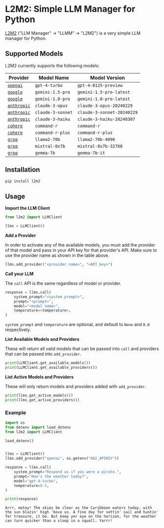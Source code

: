 # L2M2: Simple LLM Manager for Python

[L2M2](https://pypi.org/project/l2m2/) ("LLM Manager" &rarr; "LLMM" &rarr; "L2M2") is a very simple LLM manager for Python.

## Supported Models

L2M2 currently supports the following models:

| Provider                                     | Model Name        | Model Version              |
| -------------------------------------------- | ----------------- | -------------------------- |
| [`openai`](https://openai.com/product)       | `gpt-4-turbo`     | `gpt-4-0125-preview`       |
| [`google`](https://ai.google.dev/)           | `gemini-1.5-pro`  | `gemini-1.5-pro-latest`    |
| [`google`](https://ai.google.dev/)           | `gemini-1.0-pro`  | `gemini-1.0-pro-latest`    |
| [`anthropic`](https://www.anthropic.com/api) | `claude-3-opus`   | `claude-3-opus-20240229`   |
| [`anthropic`](https://www.anthropic.com/api) | `claude-3-sonnet` | `claude-3-sonnet-20240229` |
| [`anthropic`](https://www.anthropic.com/api) | `claude-3-haiku`  | `claude-3-haiku-20240307`  |
| [`cohere`](https://docs.cohere.com/)         | `command-r`       | `command-r`                |
| [`cohere`](https://docs.cohere.com/)         | `command-r-plus`  | `command-r-plus`           |
| [`groq`](https://wow.groq.com/)              | `llama2-70b`      | `llama2-70b-4096`          |
| [`groq`](https://wow.groq.com/)              | `mixtral-8x7b`    | `mixtral-8x7b-32768`       |
| [`groq`](https://wow.groq.com/)              | `gemma-7b`        | `gemma-7b-it`              |

## Installation

```sh
pip install l2m2
```

## Usage

**Import the LLM Client**

```python
from l2m2 import LLMClient

llms = LLMClient()
```

**Add a Provider**

In order to activate any of the available models, you must add the provider of that model and pass in your API key for that provider's API. Make sure to use the provider name as shown in the table above.

```python
llms.add_provider("<provider name>", "<API key>")
```

**Call your LLM**

The `call` API is the same regardless of model or provider.

```python
response = llms.call(
    system_prompt="<system prompt>",
    prompt="<prompt>",
    model="<model name>",
    temperature=<temperature>,
)
```

`system_prompt` and `temperature` are optional, and default to `None` and `0.0` respectively.

**List Available Models and Providers**

These will return all valid models that can be passed into `call` and providers that can be passed into `add_provider`.

```python
print(LLMClient.get_available_models())
print(LLMClient.get_available_providers())
```

**List Active Models and Providers**

These will only return models and providers added with `add_provider`.

```python
print(llms.get_active_models())
print(llms.get_active_providers())
```

### Example

```python
import os
from dotenv import load_dotenv
from l2m2 import LLMClient

load_dotenv()


llms = LLMClient()
llms.add_provider("openai", os.getenv("OAI_APIKEY"))

response = llms.call(
    system_prompt="Respond as if you were a pirate.",
    prompt="How's the weather today?",
    model="gpt-4-turbo",
    temperature=0.5,
)

print(response)
```

```
Arrr, matey! The skies be clear as the Caribbean waters today, with the sun blazin' high 'bove us. A fine day fer settin' sail and huntin' fer treasure, it be. But keep yer eye on the horizon, for the weather can turn quicker than a sloop in a squall. Yarrr!
```
